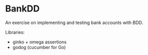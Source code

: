 # BankDD
An exercise on implementing and testing bank accounts with BDD.

Libraries:

- ginko + omega assertions
- godog (cucumber for Go)
